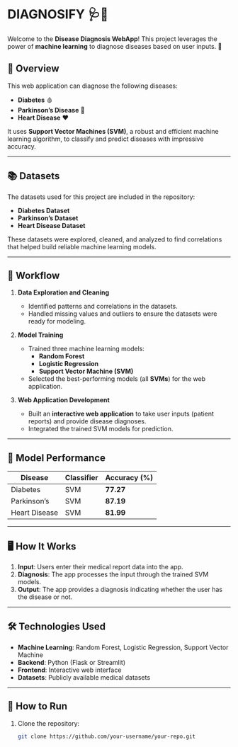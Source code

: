 # **DIAGNOSIFY** 🩺🌟  

Welcome to the **Disease Diagnosis WebApp**! This project leverages the power of **machine learning** to diagnose diseases based on user inputs. 🚀  

## 🌟 Overview  

This web application can diagnose the following diseases:  
- **Diabetes** 🩸  
- **Parkinson’s Disease** 🧠  
- **Heart Disease** ❤️  

It uses **Support Vector Machines (SVM)**, a robust and efficient machine learning algorithm, to classify and predict diseases with impressive accuracy.  

---

## 📚 Datasets  

The datasets used for this project are included in the repository:  
- **Diabetes Dataset**  
- **Parkinson’s Dataset**  
- **Heart Disease Dataset**  

These datasets were explored, cleaned, and analyzed to find correlations that helped build reliable machine learning models.  

---

## 🔄 Workflow  

1. **Data Exploration and Cleaning**  
   - Identified patterns and correlations in the datasets.  
   - Handled missing values and outliers to ensure the datasets were ready for modeling.  

2. **Model Training**  
   - Trained three machine learning models:  
     - **Random Forest**  
     - **Logistic Regression**  
     - **Support Vector Machine (SVM)**  
   - Selected the best-performing models (all **SVMs**) for the web application.  

3. **Web Application Development**  
   - Built an **interactive web application** to take user inputs (patient reports) and provide disease diagnoses.  
   - Integrated the trained SVM models for prediction.  

---

## 🧪 Model Performance  

| Disease        | Classifier | Accuracy (%) |  
|----------------|------------|--------------|  
| Diabetes       | SVM        | **77.27**    |  
| Parkinson’s    | SVM        | **87.19**    |  
| Heart Disease  | SVM        | **81.99**    |  

---

## 🖥️ How It Works  

1. **Input**: Users enter their medical report data into the app.  
2. **Diagnosis**: The app processes the input through the trained SVM models.  
3. **Output**: The app provides a diagnosis indicating whether the user has the disease or not.  

---

## 🛠️ Technologies Used  

- **Machine Learning**: Random Forest, Logistic Regression, Support Vector Machine  
- **Backend**: Python (Flask or Streamlit)  
- **Frontend**: Interactive web interface  
- **Datasets**: Publicly available medical datasets  

---

## 🚀 How to Run  

1. Clone the repository:  
   ```bash  
   git clone https://github.com/your-username/your-repo.git  
